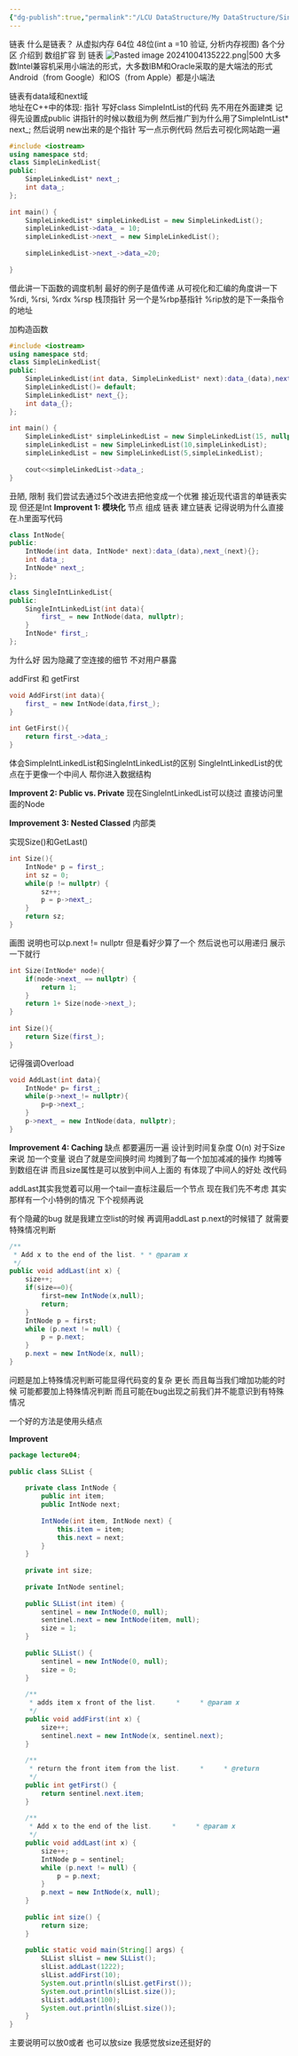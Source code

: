 ```yaml
---
{"dg-publish":true,"permalink":"/LCU DataStructure/My DataStructure/SingleLinkedList/","dgPassFrontmatter":true,"noteIcon":"","created":"2025-08-15T09:39:29.216+08:00","updated":"2025-07-08T00:19:05.561+08:00"}
---
```


链表
什么是链表？
从虚拟内存 64位 48位(int a =10 验证, 分析内存视图) 各个分区 介绍到 数组扩容  到 链表
![Pasted image 20241004135222.png|500](/img/user/accessory/Pasted%20image%2020241004135222.png)
大多数Intel兼容机采用小端法的形式，大多数IBM和Oracle采取的是大端法的形式
Android（from Google）和IOS（from Apple）都是小端法

链表有data域和next域  
地址在C++中的体现: 指针 
写好class SimpleIntList的代码 先不用在外面建类 记得先设置成public
讲指针的时候以数组为例 然后推广到为什么用了SimpleIntList* next_;
然后说明 new出来的是个指针
写一点示例代码  然后去可视化网站跑一遍
```cpp
#include <iostream>  
using namespace std;  
class SimpleLinkedList{  
public:  
    SimpleLinkedList* next_;  
    int data_;  
};  
  
int main() {  
    SimpleLinkedList* simpleLinkedList = new SimpleLinkedList();  
    simpleLinkedList->data_ = 10;  
    simpleLinkedList->next_ = new SimpleLinkedList();  
  
    simpleLinkedList->next_->data_=20;  
  
}
```

借此讲一下函数的调度机制 最好的例子是值传递
从可视化和汇编的角度讲一下
%rdi, %rsi, %rdx  %rsp 栈顶指针   另一个是%rbp基指针  %rip放的是下一条指令的地址

加构造函数
```cpp
#include <iostream>  
using namespace std;  
class SimpleLinkedList{  
public:  
    SimpleLinkedList(int data, SimpleLinkedList* next):data_(data),next_(next){};  
    SimpleLinkedList()= default;  
    SimpleLinkedList* next_{};  
    int data_{};  
};  
  
int main() {  
    SimpleLinkedList* simpleLinkedList = new SimpleLinkedList(15, nullptr);  
    simpleLinkedList = new SimpleLinkedList(10,simpleLinkedList);  
    simpleLinkedList = new SimpleLinkedList(5,simpleLinkedList);  
  
    cout<<simpleLinkedList->data_;  
}
```

丑陋, 限制
我们尝试去通过5个改进去把他变成一个优雅 接近现代语言的单链表实现 但还是Int
**Improvent 1: 模块化**
节点 组成 链表
建立链表 记得说明为什么直接在.h里面写代码
```cpp
class IntNode{  
public:  
    IntNode(int data, IntNode* next):data_(data),next_(next){};  
    int data_;  
    IntNode* next_;  
};
```

```cpp
class SingleIntLinkedList{  
public:  
    SingleIntLinkedList(int data){  
        first_ = new IntNode(data, nullptr);  
    }  
    IntNode* first_;  
};
```

为什么好
因为隐藏了空连接的细节 不对用户暴露

addFirst 和 getFirst
```cpp
void AddFirst(int data){  
    first_ = new IntNode(data,first_);  
}  
  
int GetFirst(){  
    return first_->data_;  
}
```

体会SimpleIntLinkedList和SingleIntLinkedList的区别
SingleIntLinkedList的优点在于更像一个中间人 帮你进入数据结构

**Improvent 2: Public vs. Private**
现在SingleIntLinkedList可以绕过 直接访问里面的Node

**Improvement 3: Nested Classed**
内部类

实现Size()和GetLast()
```cpp
int Size(){  
    IntNode* p = first_;  
    int sz = 0;  
    while(p != nullptr) {  
        sz++;  
        p = p->next_;  
    }  
    return sz;  
}
```
 画图
 说明也可以p.next != nullptr 但是看好少算了一个
 然后说也可以用递归 展示一下就行
```cpp
int Size(IntNode* node){  
    if(node->next_ == nullptr) {  
        return 1;  
    }  
    return 1+ Size(node->next_);  
}  
  
int Size(){  
    return Size(first_);  
}
```
记得强调Overload

```cpp
void AddLast(int data){  
    IntNode* p= first_;  
    while(p->next_!= nullptr){  
        p=p->next_;  
    }  
    p->next_ = new IntNode(data, nullptr);  
}
```

**Improvement 4: Caching**
缺点 都要遍历一遍
设计到时间复杂度 O(n)
对于Size来说 加一个变量
说白了就是空间换时间 均摊到了每一个加加减减的操作 均摊等到数组在讲
而且size属性是可以放到中间人上面的 有体现了中间人的好处
改代码

addLast其实我觉着可以用一个tail一直标注最后一个节点 现在我们先不考虑 其实那样有一个小特例的情况 下个视频再说

有个隐藏的bug
就是我建立空list的时候 再调用addLast
p.next的时候错了
就需要特殊情况判断
```java
/**  
 * Add x to the end of the list. * * @param x  
 */  
public void addLast(int x) {  
    size++;  
    if(size==0){  
        first=new IntNode(x,null);  
        return;  
    }  
    IntNode p = first;  
    while (p.next != null) {  
        p = p.next;  
    }  
    p.next = new IntNode(x, null);  
}
```

问题是加上特殊情况判断可能显得代码变的复杂 更长
而且每当我们增加功能的时候 可能都要加上特殊情况判断  而且可能在bug出现之前我们并不能意识到有特殊情况

一个好的方法是使用头结点

**Improvent**
```java
package lecture04;  
  
public class SLList {  
  
    private class IntNode {  
        public int item;  
        public IntNode next;  
  
        IntNode(int item, IntNode next) {  
            this.item = item;  
            this.next = next;  
        }  
    }  
  
    private int size;  
  
    private IntNode sentinel;  
  
    public SLList(int item) {  
        sentinel = new IntNode(0, null);  
        sentinel.next = new IntNode(item, null);  
        size = 1;  
    }  
  
    public SLList() {  
        sentinel = new IntNode(0, null);  
        size = 0;  
    }  
  
    /**  
     * adds item x front of the list.     *     * @param x  
     */  
    public void addFirst(int x) {  
        size++;  
        sentinel.next = new IntNode(x, sentinel.next);  
    }  
  
    /**  
     * return the front item from the list.     *     * @return  
     */  
    public int getFirst() {  
        return sentinel.next.item;  
    }  
  
    /**  
     * Add x to the end of the list.     *     * @param x  
     */  
    public void addLast(int x) {  
        size++;  
        IntNode p = sentinel;  
        while (p.next != null) {  
            p = p.next;  
        }  
        p.next = new IntNode(x, null);  
    }  
  
    public int size() {  
        return size;  
    }  
  
    public static void main(String[] args) {  
        SLList slList = new SLList();  
        slList.addLast(1222);  
        slList.addFirst(10);  
        System.out.println(slList.getFirst());  
        System.out.println(slList.size());  
        slList.addLast(100);  
        System.out.println(slList.size());  
    }  
}
```

主要说明可以放0或者 也可以放size 我感觉放size还挺好的